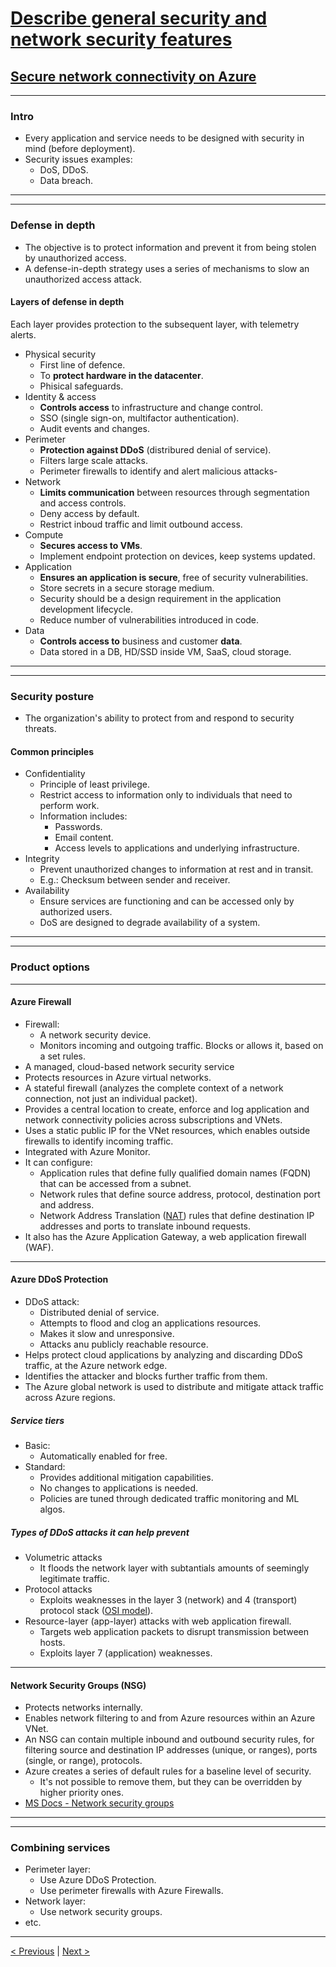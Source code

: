 # [Describe general security and network security features](https://docs.microsoft.com/en-us/learn/paths/az-900-describe-general-security-network-security-features/)

## [Secure network connectivity on Azure](https://docs.microsoft.com/en-us/learn/modules/secure-network-connectivity-azure/)

---

### Intro

- Every application and service needs to be designed with security in mind (before deployment).
- Security issues examples:
    - DoS, DDoS.
    - Data breach.

---
---

### Defense in depth

- The objective is to protect information and prevent it from being stolen by unauthorized access.
- A defense-in-depth strategy uses a series of mechanisms to slow an unauthorized access attack.

#### Layers of defense in depth

Each layer provides protection to the subsequent layer, with telemetry alerts.

- Physical security
    - First line of defence.
    - To **protect hardware in the datacenter**.
    - Phisical safeguards.
- Identity & access
    - **Controls access** to infrastructure and change control.
    - SSO (single sign-on, multifactor authentication).
    - Audit events and changes.
- Perimeter
    - **Protection against DDoS** (distribured denial of service).
    - Filters large scale attacks.
    - Perimeter firewalls to identify and alert malicious attacks-
- Network
    - **Limits communication** between resources through segmentation and access controls.
    - Deny access by default.
    - Restrict inboud traffic and limit outbound access.
- Compute
    - **Secures access to VMs**.
    - Implement endpoint protection on devices, keep systems updated.
- Application
    - **Ensures an application is secure**, free of security vulnerabilities.
    - Store secrets in a secure storage medium.
    - Security should be a design requirement in the application development lifecycle.
    - Reduce number of vulnerabilities introduced in code.
- Data
    - **Controls access to** business and customer **data**.
    - Data stored in a DB, HD/SSD inside VM, SaaS, cloud storage.

---
---

### Security posture

- The organization's ability to protect from and respond to security threats.

#### Common principles

- Confidentiality
    - Principle of least privilege.
    - Restrict access to information only to individuals that need to perform work.
    - Information includes:
        - Passwords.
        - Email content.
        - Access levels to applications and underlying infrastructure.
- Integrity
    - Prevent unauthorized changes to information at rest and in transit.
    - E.g.: Checksum between sender and receiver.
- Availability
    - Ensure services are functioning and can be accessed only by authorized users.
    - DoS are designed to degrade availability of a system.

---
---

### Product options

---

#### Azure Firewall

- Firewall:
    - A network security device.
    - Monitors incoming and outgoing traffic. Blocks or allows it, based on a set rules.
- A managed, cloud-based network security service
- Protects resources in Azure virtual networks.
- A stateful firewall (analyzes the complete context of a network connection, not just an individual packet).
- Provides a central location to create, enforce and log application and network connectivity policies across subscriptions and VNets.
- Uses a static public IP for the VNet resources, which enables outside firewalls to identify incoming traffic.
- Integrated with Azure Monitor.
- It can configure:
    - Application rules that define fully qualified domain names (FQDN) that can be accessed from a subnet.
    - Network rules that define source address, protocol, destination port and address.
    - Network Address Translation ([NAT](https://en.wikipedia.org/wiki/Network_address_translation)) rules that define destination IP addresses and ports to translate inbound requests.
- It also has the Azure Application Gateway, a web application firewall (WAF).

---

#### Azure DDoS Protection

- DDoS attack:
    - Distributed denial of service.
    - Attempts to flood and clog an applications resources.
    - Makes it slow and unresponsive.
    - Attacks anu publicly reachable resource.
- Helps protect cloud applications by analyzing and discarding DDoS traffic, at the Azure network edge.
- Identifies the attacker and blocks further traffic from them.
- The Azure global network is used to distribute and mitigate attack traffic across Azure regions.

##### Service tiers

- Basic:
    - Automatically enabled for free.
- Standard:
    - Provides additional mitigation capabilities.
    - No changes to applications is needed.
    - Policies are tuned through dedicated traffic monitoring and ML algos.

##### Types of DDoS attacks it can help prevent

- Volumetric attacks
    - It floods the network layer with subtantials amounts of seemingly legitimate traffic.
- Protocol attacks
    - Exploits weaknesses in the layer 3 (network) and 4 (transport) protocol stack ([OSI model](https://en.wikipedia.org/wiki/OSI_model)).
- Resource-layer (app-layer) attacks with web application firewall.
    - Targets web application packets to disrupt transmission between hosts.
    - Exploits layer 7 (application) weaknesses.

---

#### Network Security Groups (NSG)

- Protects networks internally.
- Enables network filtering to and from Azure resources within an Azure VNet.
- An NSG can contain multiple inbound and outbound security rules, for filtering source and destination IP addresses (unique, or ranges), ports (single, or range), protocols.
- Azure creates a series of default rules for a baseline level of security.
    - It's not possible to remove them, but they can be overridden by higher priority ones.
- [MS Docs - Network security groups](https://docs.microsoft.com/en-us/azure/virtual-network/network-security-groups-overview#network-security-groups?azure-portal=true)

---
---

### Combining services

- Perimeter layer:
    - Use Azure DDoS Protection.
    - Use perimeter firewalls with Azure Firewalls.
- Network layer:
    - Use network security groups.
- etc.

---

[< Previous](4.1_describe-general-security-and-network-security_security.md) | [Next >](5.1_describe-identity-governance-privacy-compliance_identity.md)

